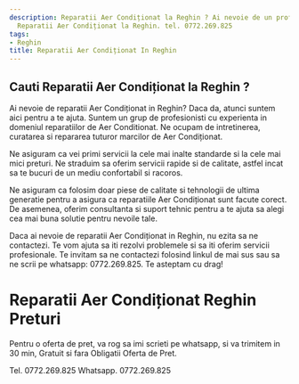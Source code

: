 ```yaml
---
description: Reparatii Aer Condiționat la Reghin ? Ai nevoie de un profesionist in
  Reparatii Aer Condiționat la Reghin. tel. 0772.269.825
tags:
- Reghin
title: Reparatii Aer Condiționat In Reghin
---
```



## Cauti Reparatii Aer Condiționat la Reghin ?

Ai nevoie de reparatii Aer Condiționat in Reghin? Daca da, atunci suntem aici pentru a te ajuta. Suntem un grup de profesionisti cu experienta in domeniul reparatiilor de Aer Conditionat. Ne ocupam de intretinerea, curatarea si repararea tuturor marcilor de Aer Condiționat. 

Ne asiguram ca vei primi servicii la cele mai inalte standarde si la cele mai mici preturi. Ne straduim sa oferim servicii rapide si de calitate, astfel incat sa te bucuri de un mediu confortabil si racoros. 

Ne asiguram ca folosim doar piese de calitate si tehnologii de ultima generatie pentru a asigura ca reparatiile Aer Condiționat sunt facute corect. De asemenea, oferim consultanta si suport tehnic pentru a te ajuta sa alegi cea mai buna solutie pentru nevoile tale. 

Daca ai nevoie de reparatii Aer Condiționat in Reghin, nu ezita sa ne contactezi. Te vom ajuta sa iti rezolvi problemele si sa iti oferim servicii profesionale. Te invitam sa ne contactezi folosind linkul de mai sus sau sa ne scrii pe whatsapp: 0772.269.825. Te asteptam cu drag!

# Reparatii Aer Condiționat Reghin Preturi
Pentru o oferta de pret, va rog sa imi scrieti pe whatsapp, si va trimitem in 30 min, Gratuit si fara Obligatii Oferta de Pret.

Tel. 0772.269.825
Whatsapp. 0772.269.825